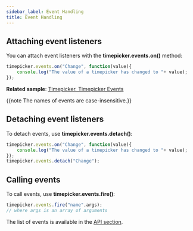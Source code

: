 ```yaml
---
sidebar_label: Event Handling
title: Event Handling
---          
```


## Attaching event listeners

You can attach event listeners with the **timepicker.events.on()** method:

~~~js
timepicker.events.on("Change", function(value){
    console.log("The value of a timepicker has changed to "+ value);
});
~~~

**Related sample**: [Timepicker. Timepicker Events](https://snippet.dhtmlx.com/5ccptwy7)

{{note The names of events are case-insensitive.}}

## Detaching event listeners

To detach events, use **timepicker.events.detach()**:

~~~js
timepicker.events.on("Change", function(value){
    console.log("The value of a timepicker has changed to "+ value);
});
timepicker.events.detach("Change");
~~~

## Calling events

To call events, use **timepicker.events.fire()**:

~~~js
timepicker.events.fire("name",args);
// where args is an array of arguments
~~~

The list of events is available in the [API section](timepicker/api/refs/timepicker_events.md).



